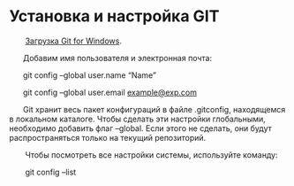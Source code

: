 # Установка и настройка GIT

&emsp; &ensp; [Загрузка Git for Windows](https://git-scm.com/downloads).

   Добавим имя пользователя и электронная почта:

   git config –global user.name “Name”

   git config –global user.email example@exp.com

   Git хранит весь пакет конфигураций в файле .gitconfig, находящемся в локальном каталоге. Чтобы сделать эти настройки глобальными, необходимо добавить флаг –global. Если этого не сделать, они будут распространяться только на текущий репозиторий.

    Чтобы посмотреть все настройки системы, используйте команду:

    git config –list
